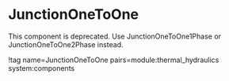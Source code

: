 # JunctionOneToOne

This component is deprecated. Use JunctionOneToOne1Phase or JunctionOneToOne2Phase instead.

!tag name=JunctionOneToOne pairs=module:thermal_hydraulics system:components
